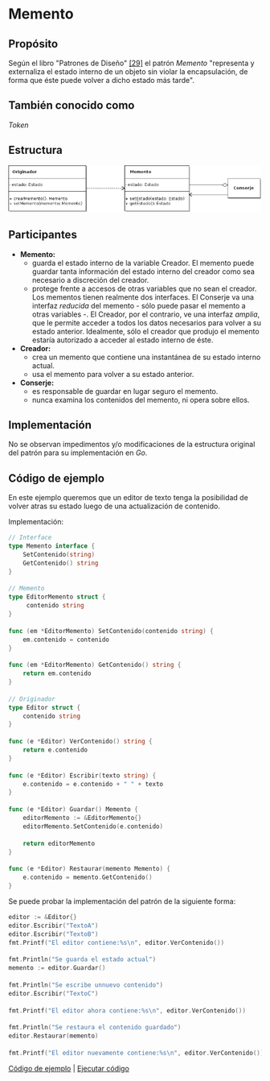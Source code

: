 # Memento

## Propósito

Según el libro "Patrones de Diseño" [\[29\]](../../../recursos.md) el patrón _Memento_ "representa y externaliza el estado interno de un objeto sin violar la encapsulación, de forma que éste puede volver a dicho estado más tarde".

## También conocido como

_Token_

## Estructura

![](../../../.gitbook/assets/memento.png)

## Participantes

* **Memento:**
  * guarda el estado interno de la variable Creador. El memento puede guardar tanta información del estado interno del creador como sea necesario a discreción del creador.
  * protege frente a accesos de otras variables que no sean el creador. Los mementos tienen realmente dos interfaces. El Conserje va una interfaz _reducida_ del memento - sólo puede pasar el memento a otras variables -. El Creador, por el contrario, ve una interfaz _amplia_, que le permite acceder a todos los datos necesarios para volver a su estado anterior. Idealmente, sólo el creador que produjo el memento estaría autorizado a acceder al estado interno de éste.
* **Creador:**
  * crea un memento que contiene una instantánea de su estado interno actual.
  * usa el memento para volver a su estado anterior.
* **Conserje:**
  * es responsable de guardar en lugar seguro el memento.
  * nunca examina los contenidos del memento, ni opera sobre ellos.

## Implementación

No se observan impedimentos y/o modificaciones de la estructura original del patrón para su implementación en _Go_.

## Código de ejemplo

En este ejemplo queremos que un editor de texto tenga la posibilidad de volver atras su estado luego de una actualización de contenido.

Implementación:

```go
// Interface
type Memento interface {
    SetContenido(string)
    GetContenido() string
}

// Memento
type EditorMemento struct {
     contenido string
}

func (em *EditorMemento) SetContenido(contenido string) {
    em.contenido = contenido
}

func (em *EditorMemento) GetContenido() string {
    return em.contenido
}

// Originador
type Editor struct {
    contenido string
}

func (e *Editor) VerContenido() string {
    return e.contenido
}

func (e *Editor) Escribir(texto string) {
    e.contenido = e.contenido + " " + texto
}

func (e *Editor) Guardar() Memento {
    editorMemento := &EditorMemento{}
    editorMemento.SetContenido(e.contenido)

    return editorMemento
}

func (e *Editor) Restaurar(memento Memento) {
    e.contenido = memento.GetContenido()
}
```

Se puede probar la implementación del patrón de la siguiente forma:

```go
editor := &Editor{}
editor.Escribir("TextoA")
editor.Escribir("TextoB")
fmt.Printf("El editor contiene:%s\n", editor.VerContenido())

fmt.Println("Se guarda el estado actual")
memento := editor.Guardar()

fmt.Println("Se escribe unnuevo contenido")
editor.Escribir("TextoC")

fmt.Printf("El editor ahora contiene:%s\n", editor.VerContenido())

fmt.Println("Se restaura el contenido guardado")
editor.Restaurar(memento)

fmt.Printf("El editor nuevamente contiene:%s\n", editor.VerContenido())
```

[Código de ejemplo](https://github.com/danielspk/designpatternsingo/tree/master/patrones/comportamiento/memento) \| [Ejecutar código](https://play.golang.org/p/4o78qJhd-h2)

